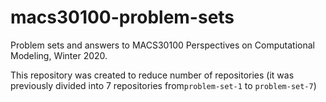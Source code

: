 # macs30100-problem-sets

Problem sets and answers to MACS30100 Perspectives on Computational Modeling, Winter 2020.

This repository was created to reduce number of repositories (it was previously divided into 7 repositories from`problem-set-1` to `problem-set-7`)